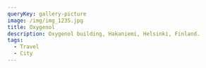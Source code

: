 ```yaml
---
queryKey: gallery-picture
image: /img/img_1235.jpg
title: Oxygenol
description: Oxygenol building, Hakaniemi, Helsinki, Finland.
tags:
  - Travel
  - City
---
```


